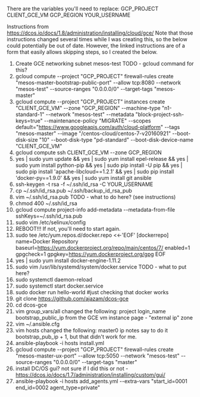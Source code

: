 There are the variables you'll need to replace: 
GCP_PROJECT
CLIENT_GCE_VM
GCP_REGION
YOUR_USERNAME

Instructions from https://dcos.io/docs/1.8/administration/installing/cloud/gce/
Note that those instructions changed several times while I was creating this, so the below could potentially be out of date. However, the linked instructions are of a form that easily allows skipping steps, so I created the below.

1. Create GCE networking subnet mesos-test TODO - gcloud command for this?
1. gcloud compute --project "GCP_PROJECT" firewall-rules create "mesos-master-bootstrap-public-port" --allow tcp:8080 --network "mesos-test" --source-ranges "0.0.0.0/0" --target-tags "mesos-master" 
1. gcloud compute --project "GCP_PROJECT" instances create "CLIENT_GCE_VM" --zone "GCP_REGION" --machine-type "n1-standard-1" --network "mesos-test" --metadata "block-project-ssh-keys=true" --maintenance-policy "MIGRATE" --scopes default="https://www.googleapis.com/auth/cloud-platform" --tags "mesos-master" --image "/centos-cloud/centos-7-v20160921" --boot-disk-size "10" --boot-disk-type "pd-standard" --boot-disk-device-name "CLIENT_GCE_VM"
1. gcloud compute ssh CLIENT_GCE_VM --zone GCP_REGION
1. yes | sudo yum update &&
yes | sudo yum install epel-release &&
yes | sudo yum install python-pip &&
yes | sudo pip install -U pip &&
yes | sudo pip install 'apache-libcloud==1.2.1' &&
yes | sudo pip install 'docker-py==1.9.0' &&
yes | sudo yum install git ansible
1. ssh-keygen -t rsa -f ~/.ssh/id_rsa -C YOUR_USERNAME
1. cp ~/.ssh/id_rsa.pub ~/.ssh/backup_id_rsa_pub
1. vim ~/.ssh/id_rsa.pub TODO - what to do here? (see instructions)
1. chmod 400 ~/.ssh/id_rsa
1. gcloud compute project-info add-metadata --metadata-from-file sshKeys=~/.ssh/id_rsa.pub
1. sudo vim /etc/selinux/config
1. REBOOT!!! If not, you'll need to start again.
1. sudo tee /etc/yum.repos.d/docker.repo <<-'EOF'
[dockerrepo]
name=Docker Repository
baseurl=https://yum.dockerproject.org/repo/main/centos/7/
enabled=1
gpgcheck=1
gpgkey=https://yum.dockerproject.org/gpg
EOF
1. yes | sudo yum install docker-engine-1.11.2
1. sudo vim /usr/lib/systemd/system/docker.service TODO - what to put here? 
1. sudo systemctl daemon-reload
1. sudo systemctl start docker.service
1. sudo docker run hello-world #just checking that docker works
1. git clone https://github.com/ajazam/dcos-gce
1. cd dcos-gce
1. vim group_vars/all
changed the following:
project
login_name
bootstrap_public_ip
from the GCE vm instance page - "external ip"
zone
1. vim ~/.ansible.cfg
1. vim hosts
changed the following:
master0 ip
notes say to do it bootstrap_pub_ip + 1, but that didn't work for me.
1. ansible-playbook -i hosts install.yml
1. gcloud compute --project "GCP_PROJECT" firewall-rules create "mesos-master-ux-port" --allow tcp:5050 --network "mesos-test" --source-ranges "0.0.0.0/0" --target-tags "master"
1. install DC/OS gui? not sure if I did this or not - https://dcos.io/docs/1.7/administration/installing/custom/gui/  
1. ansible-playbook -i hosts add_agents.yml --extra-vars "start_id=0001 end_id=0002 agent_type=private"

